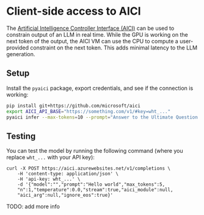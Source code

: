 # Client-side access to AICI

The [Artificial Intelligence Controller Interface (AICI)](https://github.com/microsoft/aici)
can be used to constrain output of an LLM in real time.
While the GPU is working on the next token of the output, the AICI VM can use the CPU to
compute a user-provided constraint on the next token.
This adds minimal latency to the LLM generation.

## Setup

Install the `pyaici` package, export credentials, and see if the connection is working:

```bash
pip install git+https://github.com/microsoft/aici
export AICI_API_BASE="https://something.com/v1/#key=wht_..."
pyaici infer --max-tokens=10 --prompt="Answer to the Ultimate Question of Life, the Universe, and Everything is"
```

## Testing

You can test the model by running the following command (where you replace `wht_...` with your API key):

```
curl -X POST https://aici.azurewebsites.net/v1/completions \
    -H 'content-type: application/json' \
    -H 'api-key: wht_...' \
    -d '{"model":"","prompt":"Hello world","max_tokens":5,
    "n":1,"temperature":0.0,"stream":true,"aici_module":null,
    "aici_arg":null,"ignore_eos":true}'
```

TODO: add more info
